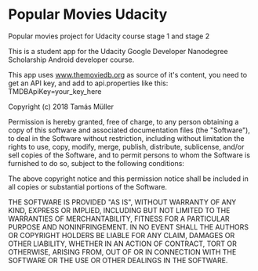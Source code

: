 # Popular Movies Udacity
Popular movies project for Udacity course stage 1 and stage 2

This is a student app for the Udacity Google Developer Nanodegree Scholarship Android developer course.

This app uses www.themoviedb.org as source of it's content, you need to get an API key, and add to api.properties like this: TMDBApiKey=your_key_here

Copyright (c) 2018 Tamás Müller

Permission is hereby granted, free of charge, to any person obtaining a copy of this software and associated documentation files (the "Software"), to deal in the Software without restriction, including without limitation the rights to use, copy, modify, merge, publish, distribute, sublicense, and/or sell copies of the Software, and to permit persons to whom the Software is furnished to do so, subject to the following conditions:

The above copyright notice and this permission notice shall be included in all copies or substantial portions of the Software.

THE SOFTWARE IS PROVIDED "AS IS", WITHOUT WARRANTY OF ANY KIND, EXPRESS OR IMPLIED, INCLUDING BUT NOT LIMITED TO THE WARRANTIES OF MERCHANTABILITY, FITNESS FOR A PARTICULAR PURPOSE AND NONINFRINGEMENT. IN NO EVENT SHALL THE AUTHORS OR COPYRIGHT HOLDERS BE LIABLE FOR ANY CLAIM, DAMAGES OR OTHER LIABILITY, WHETHER IN AN ACTION OF CONTRACT, TORT OR OTHERWISE, ARISING FROM, OUT OF OR IN CONNECTION WITH THE SOFTWARE OR THE USE OR OTHER DEALINGS IN THE SOFTWARE.
